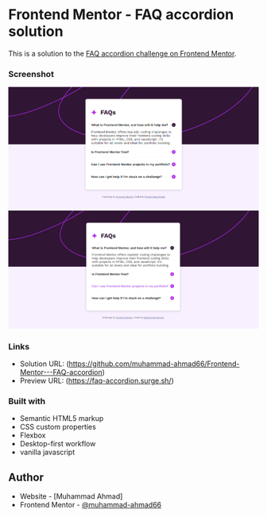 # Frontend Mentor - FAQ accordion solution

This is a solution to the [FAQ accordion challenge on Frontend Mentor](https://www.frontendmentor.io/challenges/faq-accordion-wyfFdeBwBz).

### Screenshot

![Screenshot of Final version](./img1.png)
![](./img2.png)

### Links

- Solution URL: (https://github.com/muhammad-ahmad66/Frontend-Mentor---FAQ-accordion)
- Preview URL: (https://faq-accordion.surge.sh/)

### Built with

- Semantic HTML5 markup
- CSS custom properties
- Flexbox
- Desktop-first workflow
- vanilla javascript

## Author

- Website - [Muhammad Ahmad]
- Frontend Mentor - [@muhammad-ahmad66](https://www.frontendmentor.io/profile/muhammad-ahmad66)
